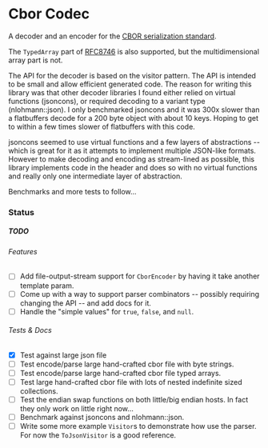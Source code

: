 # Cbor Codec

A decoder and an encoder for the [CBOR serialization standard](https://www.rfc-editor.org/rfc/rfc8949.html#name-major-types).

The `TypedArray` part of [RFC8746](https://www.rfc-editor.org/rfc/rfc8746.html#name-typed-arrays) is also supported, but the multidimensional array part is not.

The API for the decoder is based on the visitor pattern. The API is intended to be small and allow efficient generated code. The reason for writing this library was that other decoder libraries I found either relied on virtual functions (jsoncons), or required decoding to a variant type (nlohmann::json). I only benchmarked jsoncons and it was 300x slower than a flatbuffers decode for a 200 byte object with about 10 keys. Hoping to get to within a few times slower of flatbuffers with this code.

jsoncons seemed to use virtual functions and a few layers of abstractions -- which is great for it as it attempts to implement multiple JSON-like formats. However to make decoding and encoding as stream-lined as possible, this library implements code in the header and does so with no virtual functions and really only one intermediate layer of abstraction.

Benchmarks and more tests to follow...

### Status
##### TODO
###### Features
 - [ ] Add file-output-stream support for `CborEncoder` by having it take another template param.
 - [ ] Come up with a way to support parser combinators -- possibly requiring changing the API -- and add docs for it.
 - [ ] Handle the "simple values" for `true`, `false`, and `null`.

###### Tests & Docs
 - [x] Test against large json file
 - [ ] Test encode/parse large hand-crafted cbor file with byte strings.
 - [ ] Test encode/parse large hand-crafted cbor file typed arrays.
 - [ ] Test large hand-crafted cbor file with lots of nested indefinite sized collections.
 - [ ] Test the endian swap functions on both little/big endian hosts. In fact they only work on little right now...
 - [ ] Benchmark against jsoncons and nlohmann::json.
 - [ ] Write some more example `Visitor`s to demonstrate how use the parser. For now the `ToJsonVisitor` is a good reference.
